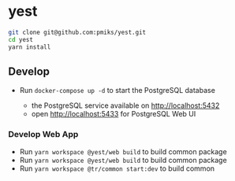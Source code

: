 # yest

```bash
git clone git@github.com:pmiks/yest.git
cd yest
yarn install
```

## Develop

- Run `docker-compose up -d` to start the PostgreSQL database

  - the PostgreSQL service available on <http://localhost:5432>
  - open <http://localhost:5433> for PostgreSQL Web UI

### Develop Web App

- Run `yarn workspace @yest/web build` to build common package
- Run `yarn workspace @yest/web build` to build common package
- Run `yarn workspace @tr/common start:dev` to build common 
